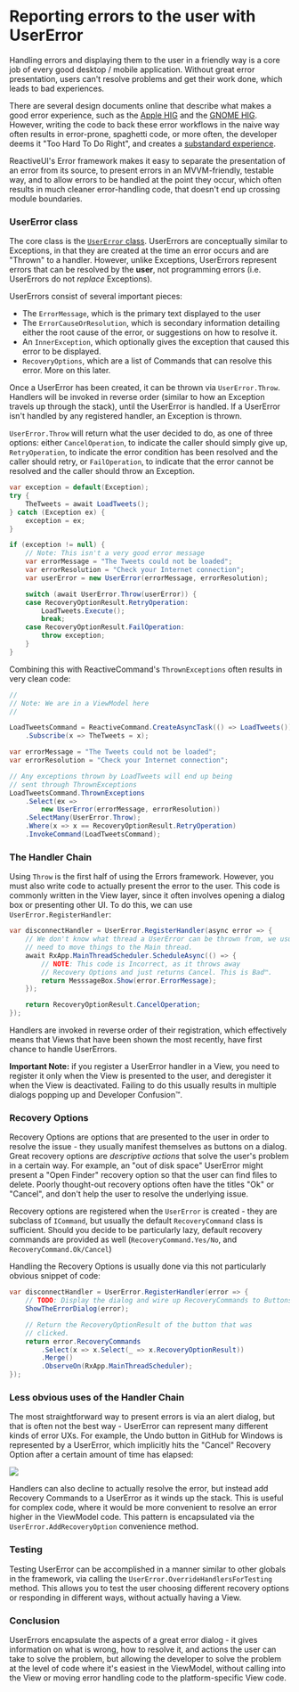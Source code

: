 # Reporting errors to the user with UserError

Handling errors and displaying them to the user in a friendly way is a core
job of every good desktop / mobile application. Without great error
presentation, users can't resolve problems and get their work done, which
leads to bad experiences.

There are several design documents online that describe what makes a good
error experience, such as the [Apple
HIG](https://developer.apple.com/library/mac/documentation/userexperience/conceptual/applehiguidelines/Windows/Windows.html#//apple_ref/doc/uid/20000961-TP10) and the [GNOME
HIG](https://developer.gnome.org/hig-book/3.0/windows-alert.html.en#alert-text).
However, writing the code to back these error workflows in the naive way often
results in error-prone, spaghetti code, or more often, the developer deems it
"Too Hard To Do Right", and creates a [substandard
experience](http://cl.ly/image/100X3E2C2o3M).

ReactiveUI's Error framework makes it easy to separate the presentation of
an error from its source, to present errors in an MVVM-friendly, testable way,
and to allow errors to be handled at the point they occur, which often results
in much cleaner error-handling code, that doesn't end up crossing module
boundaries.

### UserError class

The core class is the [`UserError`
class](https://github.com/reactiveui/ReactiveUI/blob/master/ReactiveUI/Errors.cs).
UserErrors are conceptually similar to Exceptions, in that they are created at
the time an error occurs and are "Thrown" to a handler. However, unlike
Exceptions, UserErrors represent errors that can be resolved by the **user**,
not programming errors (i.e. UserErrors do not *replace* Exceptions).

UserErrors consist of several important pieces:

* The `ErrorMessage`, which is the primary text displayed to the user
* The `ErrorCauseOrResolution`, which is secondary information detailing
  either the root cause of the error, or suggestions on how to resolve it.
* An `InnerException`, which optionally gives the exception that caused this
  error to be displayed.
* `RecoveryOptions`, which are a list of Commands that can resolve this error.
  More on this later.

Once a UserError has been created, it can be thrown via `UserError.Throw`.
Handlers will be invoked in reverse order (similar to how an Exception travels
up through the stack), until the UserError is handled. If a UserError isn't
handled by any registered handler, an Exception is thrown.

`UserError.Throw` will return what the user decided to do, as one of three
options: either `CancelOperation`, to indicate the caller should simply give
up, `RetryOperation`, to indicate the error condition has been resolved and
the caller should retry, or `FailOperation`, to indicate that the error cannot
be resolved and the caller should throw an Exception.

```cs
var exception = default(Exception);
try {
    TheTweets = await LoadTweets();
} catch (Exception ex) {
    exception = ex;
}

if (exception != null) {
    // Note: This isn't a very good error message
    var errorMessage = "The Tweets could not be loaded";
    var errorResolution = "Check your Internet connection";
    var userError = new UserError(errorMessage, errorResolution);

    switch (await UserError.Throw(userError)) {
    case RecoveryOptionResult.RetryOperation:
        LoadTweets.Execute();
        break;
    case RecoveryOptionResult.FailOperation:
        throw exception;
    }
}
```

Combining this with ReactiveCommand's `ThrownExceptions` often results in very
clean code:

```cs
//
// Note: We are in a ViewModel here
//

LoadTweetsCommand = ReactiveCommand.CreateAsyncTask(() => LoadTweets());
    .Subscribe(x => TheTweets = x);

var errorMessage = "The Tweets could not be loaded";
var errorResolution = "Check your Internet connection";

// Any exceptions thrown by LoadTweets will end up being
// sent through ThrownExceptions
LoadTweetsCommand.ThrownExceptions
    .Select(ex =>
        new UserError(errorMessage, errorResolution))
    .SelectMany(UserError.Throw);
    .Where(x => x == RecoveryOptionResult.RetryOperation)
    .InvokeCommand(LoadTweetsCommand);
```

### The Handler Chain

Using `Throw` is the first half of using the Errors framework. However, you
must also write code to actually present the error to the user. This code is
commonly written in the View layer, since it often involves opening a dialog
box or presenting other UI. To do this, we can use
`UserError.RegisterHandler`:

```cs
var disconnectHandler = UserError.RegisterHandler(async error => {
    // We don't know what thread a UserError can be thrown from, we usually
    // need to move things to the Main thread.
    await RxApp.MainThreadScheduler.ScheduleAsync(() => {
        // NOTE: This code is Incorrect, as it throws away
        // Recovery Options and just returns Cancel. This is Bad™.
        return MesssageBox.Show(error.ErrorMessage);
    });

    return RecoveryOptionResult.CancelOperation;
});
```

Handlers are invoked in reverse order of their registration, which effectively
means that Views that have been shown the most recently, have first chance to
handle UserErrors.

**Important Note:** if you register a UserError handler in a View, you need to
register it only when the View is presented to the user, and deregister it
when the View is deactivated. Failing to do this usually results in multiple
dialogs popping up and Developer Confusion™.

### Recovery Options

Recovery Options are options that are presented to the user in order to
resolve the issue - they usually manifest themselves as buttons on a dialog.
Great recovery options are *descriptive actions* that solve the user's problem
in a certain way. For example, an "out of disk space" UserError might present
a "Open Finder" recovery option so that the user can find files to delete.
Poorly thought-out recovery options often have the titles "Ok" or "Cancel",
and don't help the user to resolve the underlying issue.

Recovery options are registered when the `UserError` is created - they are
subclass of `ICommand`, but usually the default `RecoveryCommand` class is
sufficient. Should you decide to be particularly lazy, default recovery
commands are provided as well (`RecoveryCommand.Yes/No`, and
`RecoveryCommand.Ok/Cancel`)

Handling the Recovery Options is usually done via this not particularly
obvious snippet of code:

```cs
var disconnectHandler = UserError.RegisterHandler(error => {
    // TODO: Display the dialog and wire up RecoveryCommands to Buttons
    ShowTheErrorDialog(error);

    // Return the RecoveryOptionResult of the button that was
    // clicked.
    return error.RecoveryCommands
        .Select(x => x.Select(_ => x.RecoveryOptionResult))
        .Merge()
        .ObserveOn(RxApp.MainThreadScheduler);
});
```

### Less obvious uses of the Handler Chain

The most straightforward way to present errors is via an alert dialog, but
that is often not the best way - UserError can represent many different kinds
of error UXs. For example, the Undo button in GitHub for Windows is
represented by a UserError, which implicitly hits the "Cancel" Recovery Option
after a certain amount of time has elapsed:

![](http://cl.ly/image/3s3W3Y0r1S2P/content#png)

Handlers can also decline to actually resolve the error, but instead add
Recovery Commands to a UserError as it winds up the stack. This is useful for
complex code, where it would be more convenient to resolve an error higher in
the ViewModel code. This pattern is encapsulated via the
`UserError.AddRecoveryOption` convenience method.

### Testing

Testing UserError can be accomplished in a manner similar to other globals in
the framework, via calling the `UserError.OverrideHandlersForTesting` method.
This allows you to test the user choosing different recovery options or
responding in different ways, without actually having a View.

### Conclusion

UserErrors encapsulate the aspects of a great error dialog - it gives
information on what is wrong, how to resolve it, and actions the user can take
to solve the problem, but allowing the developer to solve the problem at the
level of code where it's easiest in the ViewModel, without calling into the
View or moving error handling code to the platform-specific View code.
